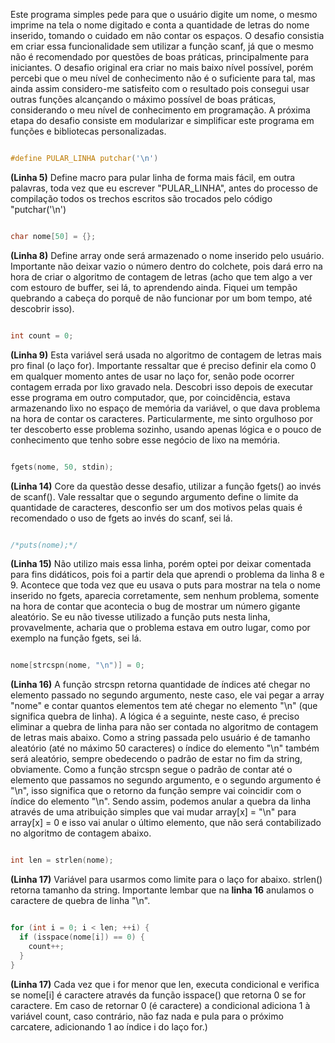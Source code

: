 Este programa simples pede para que o usuário digite um nome, o mesmo imprime na tela o nome digitado e conta a quantidade de letras do nome inserido, tomando o cuidado em não contar os espaços. O desafio consistia em criar essa funcionalidade sem utilizar a função scanf, já que o mesmo não é recomendado por questões de boas práticas, principalmente para iniciantes.
O desafio original era criar no mais baixo nível possível, porém percebi que o meu nível de conhecimento não é o suficiente para tal, mas ainda assim considero-me satisfeito com o resultado pois consegui usar outras funções alcançando o máximo possível de boas práticas, considerando o meu nível de conhecimento em programação.
A próxima etapa do desafio consiste em modularizar e simplificar este programa em funções e bibliotecas personalizadas.

```c

#define PULAR_LINHA putchar('\n')

```
**(Linha 5)** Define macro para pular linha de forma mais fácil, em outra palavras, toda vez que eu escrever "PULAR_LINHA", antes do processo de compilação todos os trechos escritos são trocados pelo código "putchar('\n')

```c

char nome[50] = {};

```
**(Linha 8)** Define array onde será armazenado o nome inserido pelo usuário. Importante não deixar vazio o número dentro do colchete, pois dará erro na hora de criar o algoritmo de contagem de letras (acho que tem algo a ver com estouro de buffer, sei lá, to aprendendo ainda. Fiquei um tempão quebrando a cabeça do porquê de não funcionar por um bom tempo, até descobrir isso).

```c

int count = 0;

```
**(Linha 9)** Esta variável será usada no algoritmo de contagem de letras mais pro final (o laço for). Importante ressaltar que é preciso definir ela como 0 em qualquer momento antes de usar no laço for, senão pode ocorrer contagem errada por lixo gravado nela. Descobri isso depois de executar esse programa em outro computador, que, por coincidência, estava armazenando lixo no espaço de memória da variável, o que dava problema na hora de contar os caracteres. Particularmente, me sinto orgulhoso por ter descoberto esse problema sozinho, usando apenas lógica e o pouco de conhecimento que tenho sobre esse negócio de lixo na memória.

```c

fgets(nome, 50, stdin);

```
**(Linha 14)** Core da questão desse desafio, utilizar a função fgets() ao invés de scanf(). Vale ressaltar que o segundo argumento define o limite da quantidade de caracteres, desconfio ser um dos motivos pelas quais é recomendado o uso de fgets ao invés do scanf, sei lá.

```c

/*puts(nome);*/

```
**(Linha 15)** Não utilizo mais essa linha, porém optei por deixar comentada para fins didáticos, pois foi a partir dela que aprendi o problema da linha 8 e 9. Acontece que toda vez que eu usava o puts para mostrar na tela o nome inserido no fgets, aparecia corretamente, sem nenhum problema, somente na hora de contar que acontecia o bug de mostrar um número gigante aleatório. Se eu não tivesse utilizado a função puts nesta linha, provavelmente, acharia que o problema estava em outro lugar, como por exemplo na função fgets, sei lá.

```c

nome[strcspn(nome, "\n")] = 0;

```
**(Linha 16)** A função strcspn retorna quantidade de índices até chegar no elemento passado no segundo argumento, neste caso, ele vai pegar a array "nome" e contar quantos elementos tem até chegar no elemento "\n" (que significa quebra de linha). A lógica é a seguinte, neste caso, é preciso eliminar a quebra de linha para não ser contada no algoritmo de contagem de letras mais abaixo. Como a string passada pelo usuário é de tamanho aleatório (até no máximo 50 caracteres) o índice do elemento "\n" também será aleatório, sempre obedecendo o padrão de estar no fim da string, obviamente. Como a função strcspn segue o padrão de contar até o elemento que passamos no segundo argumento, e o segundo argumento é "\n", isso significa que o retorno da função sempre vai coincidir com o índice do elemento "\n". Sendo assim, podemos anular a quebra da linha através de uma atribuição simples que vai mudar array[x] = "\n" para array[x] = 0 e isso vai anular o último elemento, que não será contabilizado no algoritmo de contagem abaixo.

```c

int len = strlen(nome);

```
**(Linha 17)** Variável para usarmos como limite para o laço for abaixo. strlen() retorna tamanho da string. Importante lembar que na **linha 16** anulamos o caractere de quebra de linha "\n".

```c

for (int i = 0; i < len; ++i) {
  if (isspace(nome[i]) == 0) {
    count++;
  }
}

```
**(Linha 17)** Cada vez que i for menor que len, executa condicional e verifica se nome[i] é caractere através da função isspace() que retorna 0 se for caractere. Em caso de retornar 0 (é caractere) a condicional adiciona 1 à variável count, caso contrário, não faz nada e pula para o próximo carcatere, adicionando 1 ao índice i do laço for.)
